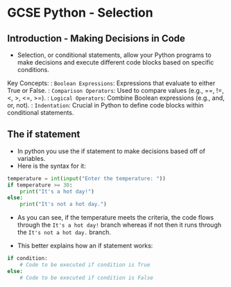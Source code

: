 # GCSE Python - Selection

## Introduction - Making Decisions in Code

* Selection, or conditional statements, allow your Python programs to make decisions and execute different code blocks based on specific conditions.

Key Concepts:
: `Boolean Expressions`: Expressions that evaluate to either True or False.
: `Comparison Operators`: Used to compare values (e.g., ==, !=, <, >, <=, >=).
: `Logical Operators`: Combine Boolean expressions (e.g., and, or, not).
: `Indentation`: Crucial in Python to define code blocks within conditional statements.

## The if statement
* In python you use the if statement to make decisions based off of variables.
* Here is the syntax for it:
```Python
temperature = int(input("Enter the temperature: "))
if temperature >= 30:
    print("It's a hot day!")
else:
    print("It's not a hot day.")
```
* As you can see, if the temperature meets the criteria, the code flows through the `It's a hot day!` branch
whereas if not then it runs through the `It's not a hot day.` branch.

* This better explains how an if statement works:
```Python
if condition:
    # Code to be executed if condition is True
else:
    # Code to be executed if condition is False
 
```